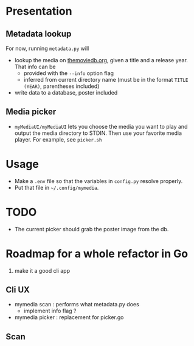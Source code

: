 # Presentation

## Metadata lookup
For now, running `metadata.py` will
- lookup the media on [themoviedb.org](themoviedb.org), given a title and a release year. That info can be
    - provided with the `--info` option flag
    - inferred from current directory name (must be in the format `TITLE (YEAR)`, parentheses included)
- write data to a database, poster included

## Media picker
- `myMediaUI/myMediaUI` lets you choose the media you want to play and output the media directory to STDIN. Then use your favorite media player. For example, see `picker.sh`

# Usage
- Make a `.env` file so that the variables in `config.py` resolve properly.
- Put that file in `~/.config/mymedia`.

# TODO
 - The current picker should grab the poster image from the db.

# Roadmap for a whole refactor in Go

1. make it a good cli app

## Cli UX
- mymedia scan : performs what metadata.py does
    - implement info flag ?
- mymedia picker : replacement for picker.go

## Scan
